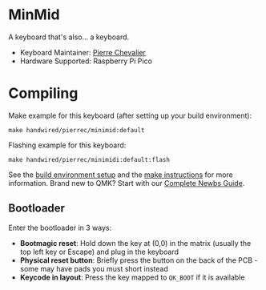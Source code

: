 # MinMid

A keyboard that's also... a  keyboard.

*   Keyboard Maintainer: [Pierre Chevalier](https://github.com/pierrechevalier83)
*   Hardware Supported: Raspberry Pi Pico

# Compiling

Make example for this keyboard (after setting up your build environment):

    make handwired/pierrec/minimid:default

Flashing example for this keyboard:

    make handwired/pierrec/minimidi:default:flash

See the [build environment setup](https://docs.qmk.fm/#/getting_started_build_tools) and the [make instructions](https://docs.qmk.fm/#/getting_started_make_guide) for more information. Brand new to QMK? Start with our [Complete Newbs Guide](https://docs.qmk.fm/#/newbs).

## Bootloader

Enter the bootloader in 3 ways:

* **Bootmagic reset**: Hold down the key at (0,0) in the matrix (usually the top left key or Escape) and plug in the keyboard
* **Physical reset button**: Briefly press the button on the back of the PCB - some may have pads you must short instead
* **Keycode in layout**: Press the key mapped to `QK_BOOT` if it is available
